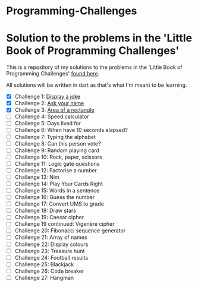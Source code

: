 # Programming-Challenges
 Solution to the problems in the 'Little Book of Programming Challenges'
======

This is a repository of my solutions to the problems in the 'Little Book of Programming Challenges'
[found here](https://community.computingatschool.org.uk/files/130/original.pdf).

All solutions will be written in dart as that's what I'm meant to be learning.

- [x] Challenge 1: [Display a joke](https://github.com/YasminSalahEldin/Programming-Challenges/blob/master/lib/challenge_001.dart)
- [x] Challenge 2: [Ask your name](https://github.com/YasminSalahEldin/Programming-Challenges/blob/master/lib/challenge_002.dart)
- [x] Challenge 3: [Area of a rectangle](https://github.com/YasminSalahEldin/Programming-Challenges/blob/master/lib/challenge_003.dart)
- [ ] Challenge 4: Speed calculator
- [ ] Challenge 5: Days lived for
- [ ] Challenge 6: When have 10 seconds elapsed?
- [ ] Challenge 7: Typing the alphabet
- [ ] Challenge 8: Can this person vote?
- [ ] Challenge 9: Random playing card
- [ ] Challenge 10: Rock, paper, scissors
- [ ] Challenge 11: Logic gate questions
- [ ] Challenge 12: Factorise a number
- [ ] Challenge 13: Nim
- [ ] Challenge 14: Play Your Cards Right
- [ ] Challenge 15: Words in a sentence
- [ ] Challenge 16: Guess the number
- [ ] Challenge 17: Convert UMS to grade
- [ ] Challenge 18: Draw stars
- [ ] Challenge 19: Caesar cipher
- [ ] Challenge 19 continued: Vigenère cipher
- [ ] Challenge 20: Fibonacci sequence generator
- [ ] Challenge 21: Array of names
- [ ] Challenge 22: Display colours
- [ ] Challenge 23: Treasure hunt
- [ ] Challenge 24: Football results
- [ ] Challenge 25: Blackjack
- [ ] Challenge 26: Code breaker
- [ ] Challenge 27: Hangman
